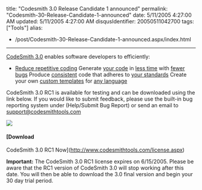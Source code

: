 title: "Codesmith 3.0 Release Candidate 1 announced"
permalink: "Codesmith-30-Release-Candidate-1-announced"
date: 5/11/2005 4:27:00 AM
updated: 5/11/2005 4:27:00 AM
disqusIdentifier: 20050511042700
tags: ["Tools"]
alias:
 - /post/Codesmith-30-Release-Candidate-1-announced.aspx/index.html
---
[CodeSmith 3.0](http://www.codesmithtools.com/) enables software 
developers to efficiently:

*   <u>Reduce repetitive coding</u> 
  Generate <u>your code</u> in <u>less time</u> with <u>fewer bugs</u> 
  Produce <u>consistent</u> code that adheres to <u>your standards</u> 
  Create your own <u>custom templates</u> for <u>any language</u> 

<!-- more -->

CodeSmith 3.0 RC1 is available for testing and can be downloaded using the 
link below. If you would like to submit feedback, please use the built-in bug 
reporting system under (Help/Submit Bug Report) or send an email to [support@codesmithtools.com](mailto:support@codesmithtools.com) 

![](http://www.codesmithtools.com/images/screens/codesmith3_6_small.gif) 

#### [Download 
CodeSmith 3.0 RC1 Now](http://www.codesmithtools.com/license.aspx)

**Important:** The CodeSmith 3.0 RC1 license expires on 
6/15/2005. Please be aware that the RC1 version of CodeSmith 3.0 will stop 
working after this date. You will then be able to download the 3.0 final version 
and begin your 30 day trial period. 
